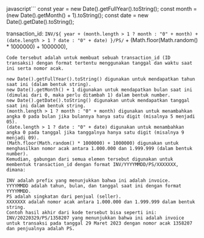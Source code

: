 javascript```
const year = new Date().getFullYear().toString();
const month = (new Date().getMonth() + 1).toString();
const date = new Date().getDate().toString();

transaction_id:
`INV/${
                    year +
                    (month.length > 1 ? month : "0" + month) +
                    (date.length > 1 ? date : "0" + date)
                }/PS/` +
(Math.floor(Math.random() \* 1000000) + 1000000),

```
Code tersebut adalah untuk membuat sebuah transaction_id (ID transaksi) dengan format tertentu menggunakan tanggal dan waktu saat ini serta nomor acak.

new Date().getFullYear().toString() digunakan untuk mendapatkan tahun saat ini (dalam bentuk string).
new Date().getMonth() + 1 digunakan untuk mendapatkan bulan saat ini (dimulai dari 0, maka perlu ditambah 1) dalam bentuk number.
new Date().getDate().toString() digunakan untuk mendapatkan tanggal saat ini dalam bentuk string.
(month.length > 1 ? month : "0" + month) digunakan untuk menambahkan angka 0 pada bulan jika bulannya hanya satu digit (misalnya 5 menjadi 05).
(date.length > 1 ? date : "0" + date) digunakan untuk menambahkan angka 0 pada tanggal jika tanggalnya hanya satu digit (misalnya 9 menjadi 09).
(Math.floor(Math.random() * 1000000) + 1000000) digunakan untuk menghasilkan nomor acak antara 1.000.000 dan 1.999.999 (dalam bentuk number).
Kemudian, gabungan dari semua elemen tersebut digunakan untuk membentuk transaction_id dengan format INV/YYYYMMDD/PS/XXXXXXX, dimana:

INV adalah prefix yang menunjukkan bahwa ini adalah invoice.
YYYYMMDD adalah tahun, bulan, dan tanggal saat ini dengan format YYYYMMDD.
PS adalah singkatan dari penjual (seller).
XXXXXXX adalah nomor acak antara 1.000.000 dan 1.999.999 dalam bentuk string.
Contoh hasil akhir dari kode tersebut bisa seperti ini: INV/20220329/PS/1358207 yang menunjukkan bahwa ini adalah invoice untuk transaksi pada tanggal 29 Maret 2023 dengan nomor acak 1358207 dan penjualnya adalah PS.
```

